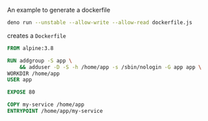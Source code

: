 An example to generate a dockerfile

```bash
deno run --unstable --allow-write --allow-read dockerfile.js
```

creates a `Dockerfile`

```dockerfile
FROM alpine:3.8

RUN addgroup -S app \
    && adduser -D -S -h /home/app -s /sbin/nologin -G app app \
WORKDIR /home/app
USER app

EXPOSE 80

COPY my-service /home/app
ENTRYPOINT /home/app/my-service
```
